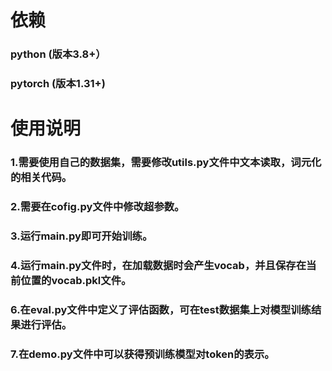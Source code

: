 # 依赖
### python (版本3.8+）
### pytorch (版本1.31+)
# 使用说明
### 1.需要使用自己的数据集，需要修改utils.py文件中文本读取，词元化的相关代码。
### 2.需要在cofig.py文件中修改超参数。
### 3.运行main.py即可开始训练。
### 4.运行main.py文件时，在加载数据时会产生vocab，并且保存在当前位置的vocab.pkl文件。
### 6.在eval.py文件中定义了评估函数，可在test数据集上对模型训练结果进行评估。
### 7.在demo.py文件中可以获得预训练模型对token的表示。
